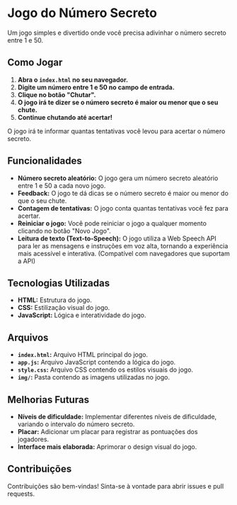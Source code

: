 # Jogo do Número Secreto

Um jogo simples e divertido onde você precisa adivinhar o número secreto entre 1 e 50.

## Como Jogar

1. **Abra o `index.html` no seu navegador.**
2. **Digite um número entre 1 e 50 no campo de entrada.**
3. **Clique no botão "Chutar".**
4. **O jogo irá te dizer se o número secreto é maior ou menor que o seu chute.**
5. **Continue chutando até acertar!**

O jogo irá te informar quantas tentativas você levou para acertar o número secreto.

## Funcionalidades

* **Número secreto aleatório:** O jogo gera um número secreto aleatório entre 1 e 50 a cada novo jogo.
* **Feedback:** O jogo te dá dicas se o número secreto é maior ou menor do que o seu chute.
* **Contagem de tentativas:** O jogo conta quantas tentativas você fez para acertar.
* **Reiniciar o jogo:** Você pode reiniciar o jogo a qualquer momento clicando no botão "Novo Jogo".
* **Leitura de texto (Text-to-Speech):** O jogo utiliza a Web Speech API para ler as mensagens e instruções em voz alta, tornando a experiência mais acessível e interativa. (Compatível com navegadores que suportam a API)

## Tecnologias Utilizadas

* **HTML:** Estrutura do jogo.
* **CSS:** Estilização visual do jogo.
* **JavaScript:** Lógica e interatividade do jogo.

## Arquivos

* **`index.html`:** Arquivo HTML principal do jogo.
* **`app.js`:** Arquivo JavaScript contendo a lógica do jogo.
* **`style.css`:** Arquivo CSS contendo os estilos visuais do jogo.
* **`img/`:** Pasta contendo as imagens utilizadas no jogo.
## Melhorias Futuras

* **Níveis de dificuldade:** Implementar diferentes níveis de dificuldade, variando o intervalo do número secreto.
* **Placar:** Adicionar um placar para registrar as pontuações dos jogadores.
* **Interface mais elaborada:** Aprimorar o design visual do jogo.


## Contribuições

Contribuições são bem-vindas! Sinta-se à vontade para abrir issues e pull requests.
